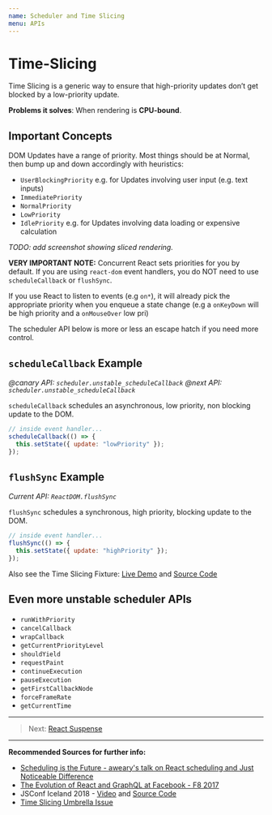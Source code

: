 ```yaml
---
name: Scheduler and Time Slicing
menu: APIs
---
```


# Time-Slicing

Time Slicing is a generic way to ensure that high-priority updates don’t get blocked by a low-priority update.

**Problems it solves**: When rendering is **CPU-bound**.

## Important Concepts

DOM Updates have a range of priority. Most things should be at Normal, then bump up and down accordingly with heuristics:

- `UserBlockingPriority` e.g. for Updates involving user input (e.g. text inputs)
- `ImmediatePriority`
- `NormalPriority`
- `LowPriority`
- `IdlePriority` e.g. for Updates involving data loading or expensive calculation

_TODO: add screenshot showing sliced rendering._

**VERY IMPORTANT NOTE:** Concurrent React sets priorities for you by default.
If you are using `react-dom` event handlers, you do NOT need to use `scheduleCallback` or `flushSync`.

If you use React to listen to events (e.g `on*`),
it will already pick the appropriate priority when you enqueue a state change
(e.g a `onKeyDown` will be high priority and a `onMouseOver` low pri)

The scheduler API below is more or less an escape hatch if you need more control.

## `scheduleCallback` Example

_@canary API: `scheduler.unstable_scheduleCallback`_
_@next API: `scheduler.unstable_scheduleCallback`_

`scheduleCallback` schedules an asynchronous, low priority, non blocking update to the DOM.

```js
// inside event handler...
scheduleCallback(() => {
  this.setState({ update: "lowPriority" });
});
```

## `flushSync` Example

_Current API: `ReactDOM.flushSync`_

`flushSync` schedules a synchronous, high priority, blocking update to the DOM.

```js
// inside event handler...
flushSync(() => {
  this.setState({ update: "highPriority" });
});
```

Also see the Time Slicing Fixture: [Live Demo](https://timeslicing-unstable-demo.surge.sh/) and [Source Code](https://github.com/facebook/react/tree/master/fixtures/unstable-async/time-slicing)

## Even more unstable scheduler APIs

- `runWithPriority`
- `cancelCallback`
- `wrapCallback`
- `getCurrentPriorityLevel`
- `shouldYield`
- `requestPaint`
- `continueExecution`
- `pauseExecution`
- `getFirstCallbackNode`
- `forceFrameRate`
- `getCurrentTime`

---

> Next: [React Suspense](/apis/react-suspense.md)

---

**Recommended Sources for further info:**

- [Scheduling is the Future - aweary's talk on React scheduling and Just Noticeable Difference](https://www.youtube.com/watch?v=Iyrf52cwxQI)
- [The Evolution of React and GraphQL at Facebook - F8 2017](https://developers.facebook.com/videos/f8-2017/the-evolution-of-react-and-graphql-at-facebook-and-beyond/)
- JSConf Iceland 2018 - [Video](https://www.youtube.com/watch?v=nLF0n9SACd4) and [Source Code](https://github.com/facebook/react/tree/master/fixtures/unstable-async/time-slicing)
- [Time Slicing Umbrella Issue](https://github.com/facebook/react/issues/13306)

